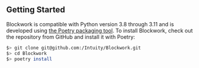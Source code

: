 ## Getting Started

Blockwork is compatible with Python version 3.8 through 3.11 and is developed using
[the Poetry packaging tool](https://python-poetry.org). To install Blockwork, check
out the repository from GitHub and install it with Poetry:

```bash
$> git clone git@github.com:/Intuity/Blockwork.git
$> cd Blockwork
$> poetry install
```
